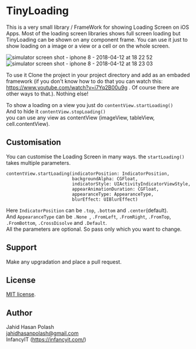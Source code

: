 # TinyLoading

This is a very small library / FrameWork for showing Loading Screen on iOS Apps. Most of the loading screen libraries shows full screen loading but TinyLoading can be shown on any component frame. You can use it just to show loading on a image or a view or a cell or on the whole screen.

![simulator screen shot - iphone 8 - 2018-04-12 at 18 22 52](https://user-images.githubusercontent.com/16785810/38677267-92664b00-3e7f-11e8-8105-5640633f141f.png)
![simulator screen shot - iphone 8 - 2018-04-12 at 18 23 03](https://user-images.githubusercontent.com/16785810/38677268-92b7dbb4-3e7f-11e8-9e5e-2ede684f3c81.png)

To use it Clone the project in your project directory and add as an embaded framework (if you don't know how to do that you can watch this: https://www.youtube.com/watch?v=i7Yq2B00u9g . Of course there are other ways to that.). Nothing else!

To show a loading on a view you just do ```contentView.startLoading()```  
And to hide it ```contentView.stopLoading()```  
you can use any view as contentView (imageView, tableView, cell.contentView).

## Customisation
You can customise the Loading Screen in many ways.
the  `startLoading()` takes multiple parameters.  
``` 
contentView.startLoading(indicatorPosition: IndicatorPosition, 
                         backgroundAlpha: CGFloat, 
                         indicatorStyle: UIActivityIndicatorViewStyle, 
                         appearAnimationDuration: CGFloat, 
                         appearanceType: AppearanceType, 
                         blurEffect: UIBlurEffect)
```  
Here `IndicatorPosition` can be `.top`, `.bottom` and `.center`(default).  
And `AppearanceType` can be `.None `, `.FromLeft`, `.FromRight`, `.FromTop`, `.FromBottom`, `.CrossDisolve` and `.Default`.  
All the parameters are optional. So pass only which you want to change.

## Support
Make any upgradation and place a pull request.

## License
[MIT license](https://opensource.org/licenses/MIT).

## Author
Jahid Hasan Polash  
jahidhasanpolash@gmail.com  
InfancyIT (https://infancyit.com/)
